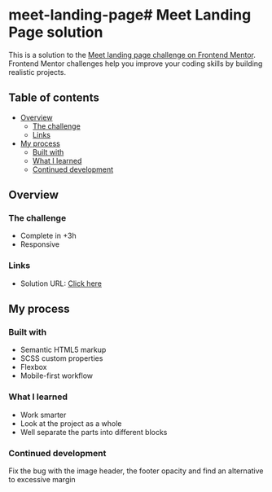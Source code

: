 # meet-landing-page# Meet Landing Page solution

This is a solution to the [Meet landing page challenge on Frontend Mentor](https://www.frontendmentor.io/challenges/meet-landing-page-rbTDS6OUR). Frontend Mentor challenges help you improve your coding skills by building realistic projects. 

## Table of contents

- [Overview](#overview)
  - [The challenge](#the-challenge)
  - [Links](#links)
- [My process](#my-process)
  - [Built with](#built-with)
  - [What I learned](#what-i-learned)
  - [Continued development](#continued-development)


## Overview

### The challenge

- Complete in +3h
- Responsive 

### Links

- Solution URL: [Click here](https://elyasthr.github.io/meet-landing-page/)

## My process

### Built with

- Semantic HTML5 markup
- SCSS custom properties
- Flexbox
- Mobile-first workflow

### What I learned

- Work smarter
- Look at the project as a whole
- Well separate the parts into different blocks


### Continued development

Fix the bug with the image header, the footer opacity and find an alternative to excessive margin